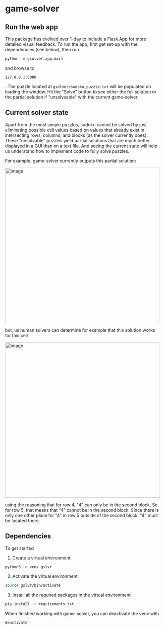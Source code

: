 # game-solver

## Run the web app

This package has evolved over 1-day to include a Flask App for more detailed visual
feedback. To run the app, first get set-up with the dependencies (see below), then run

```python
python -m gsolver.app.main
```

and browse to

```
127.0.0.1:5000
```

. The puzzle located at `gsolver/sudoku_puzzle.txt` will be populated on loading the
window. Hit the "Solve" button to see either the full solution or the partial solution
if "unsolveable" with the current game-solver.

## Current solver state

Apart from the most simple puzzles, sudoku cannot be solved by just
eliminating possible cell values based on values that already exist in intersecting
rows, columns, and blocks (as the solver currently does). These "unsolvable" puzzles
yield partial solutions that are much better displayed in a GUI than on a text file. And
seeing the current state will help us understand how to implement code to fully solve
puzzles.

For example, game-solver currently outputs this partial solution:

<img width="500" alt="image" src="https://github.com/roomrys/game-solver/assets/38435167/ac9f8fde-460b-4c1a-86e3-1899cfb1d5be">

but, us human solvers can determine for example that this solution works for this cell

<img width="500" alt="image" src="https://github.com/roomrys/game-solver/assets/38435167/469b71c0-d459-43fd-a2f7-70353ad725ed">

using the reasoning that for row 4, "4" can only be in the second block. So for row 5, that
means that "4" cannot be in the second block. Since there is only one other place for "4"
in row 5 outside of the second block, "4" must be located there.

## Dependencies

To get started

1. Create a virtual environment

```bash
python3 -m venv gslvr
```

2. Activate the virtual environment

```bash
source gslvr/bin/activate
```

3. Install all the required packages in the virtual environment

```bash
pip install -r requirements.txt
```

When finished working with game-solver, you can deactivate the venv with

```bash
deactivate
```
